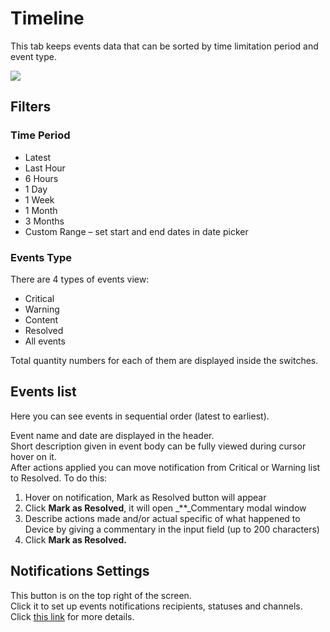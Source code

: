 # Timeline

This tab keeps events data that can be sorted by time limitation period and event type.

![](https://user-images.githubusercontent.com/72824404/120787540-2389b580-c538-11eb-8880-08d2ac22d1d4.png)

## Filters

### Time Period

* Latest
* Last Hour
* 6 Hours
* 1 Day
* 1 Week
* 1 Month
* 3 Months
* Custom Range – set start and end dates in date picker

### **Events Type**

There are 4 types of events view:

* Critical
* Warning
* Content
* Resolved
* All events

Total quantity numbers for each of them are displayed inside the switches.

## Events list

Here you can see events in sequential order \(latest to earliest\).

Event name and date are displayed in the header.  
Short description given in event body can be fully viewed during cursor hover on it.  
After actions applied you can move notification from Critical or Warning list to Resolved. To do this:

1. Hover on notification, Mark as Resolved button will appear  
2. Click **Mark as Resolved**, it will open _\*\*_Commentary modal window
3. Describe actions made and/or actual specific of what happened to Device by giving a commentary in the input field \(up to 200 characters\)
4. Click **Mark as Resolved.**

## **Notifications Settings**

This button is on the top right of the screen.  
Click it to set up events notifications recipients, statuses and channels. Click [this link](../../../getting-started/notification-management.md) for more details.

